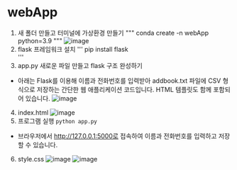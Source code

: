 # webApp
1. 새 폴더 만들고 터미널에 가상환경 만들기
"""
conda create -n webApp python=3.9
"""
![image](https://github.com/user-attachments/assets/35bafce9-6776-4519-a622-4a2a824773ae)
3. flask 프레임워크 설치
'''
pip install flask  
'''
5. app.py 새로운 파일 만들고 flask 구조 완성하기
- 아래는 Flask를 이용해 이름과 전화번호를 입력받아 addbook.txt 파일에 CSV 형식으로 저장하는 간단한 웹 애플리케이션 코드입니다. HTML 템플릿도 함께 포함되어 있습니다.
![image](https://github.com/user-attachments/assets/48d5bb02-5441-48f8-a1ee-36698bb1cf61)
4. index.html
![image](https://github.com/user-attachments/assets/4242d6f3-33c5-4576-aa89-5de75fc1854a)
5. 프로그램 실행
`python app.py`
- 브라우저에서 http://127.0.0.1:5000로 접속하여 이름과 전화번호를 입력하고 저장할 수 있습니다.
6. style.css
![image](https://github.com/user-attachments/assets/6ef224bf-3641-4c61-9013-f508048e391f)
![image](https://github.com/user-attachments/assets/28d51ec3-89fd-409d-bdbb-6bc6e5b6de4f)

